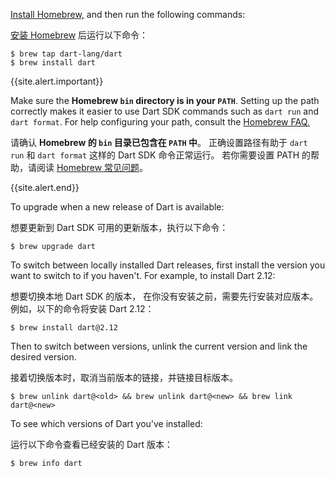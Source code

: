 [Install Homebrew,](https://brew.sh)
and then run the following commands:

[安装 Homebrew](https://brew.sh)
后运行以下命令：

```terminal
$ brew tap dart-lang/dart
$ brew install dart
```

{{site.alert.important}}

  Make sure the **Homebrew `bin` directory is in your `PATH`**. 
  Setting up the path correctly makes it easier to use Dart SDK commands
  such as `dart run` and `dart format`. 
  For help configuring your path, 
  consult the [Homebrew FAQ.](https://docs.brew.sh/FAQ)

  请确认 **Homebrew 的 `bin` 目录已包含在 `PATH` 中**。
  正确设置路径有助于 `dart run` 和 `dart format`
  这样的 Dart SDK 命令正常运行。
  若你需要设置 PATH 的帮助，请阅读
  [Homebrew 常见问题](https://docs.brew.sh/FAQ)。

{{site.alert.end}}

To upgrade when a new release of Dart is available:

想要更新到 Dart SDK 可用的更新版本，执行以下命令：

```terminal
$ brew upgrade dart
```

To switch between locally installed Dart releases, 
first install the version you want to switch to if you haven't.
For example, to install Dart 2.12:

想要切换本地 Dart SDK 的版本，
在你没有安装之前，需要先行安装对应版本。
例如，以下的命令将安装 Dart 2.12：

```terminal
$ brew install dart@2.12
```

Then to switch between versions, 
unlink the current version and link the desired version.

接着切换版本时，取消当前版本的链接，并链接目标版本。

```terminal
$ brew unlink dart@<old> && brew unlink dart@<new> && brew link dart@<new>
```

To see which versions of Dart you've installed:

运行以下命令查看已经安装的 Dart 版本：

```terminal
$ brew info dart
```
